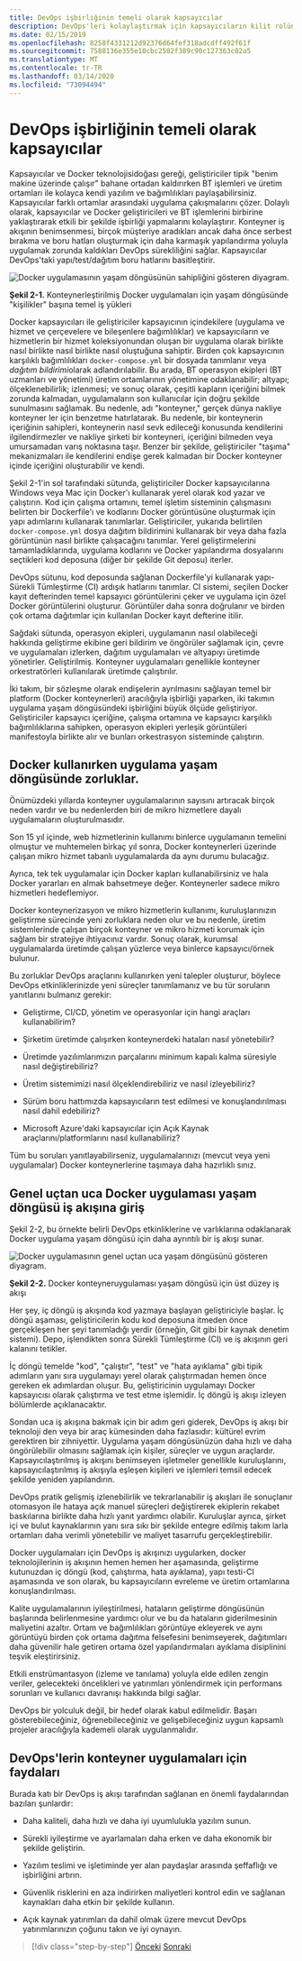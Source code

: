 ```yaml
---
title: DevOps işbirliğinin temeli olarak kapsayıcılar
description: DevOps'leri kolaylaştırmak için kapsayıcıların kilit rolünü anlayın.
ms.date: 02/15/2019
ms.openlocfilehash: 8258f4331212d92376d64fef318adcdff492f61f
ms.sourcegitcommit: 7588136e355e10cbc2582f389c90c127363c02a5
ms.translationtype: MT
ms.contentlocale: tr-TR
ms.lasthandoff: 03/14/2020
ms.locfileid: "73094494"
---
```

# <a name="containers-as-the-foundation-for-devops-collaboration"></a>DevOps işbirliğinin temeli olarak kapsayıcılar

Kapsayıcılar ve Docker teknolojisidoğası gereği, geliştiriciler tipik "benim makine üzerinde çalışır" bahane ortadan kaldırırken BT işlemleri ve üretim ortamları ile kolayca kendi yazılım ve bağımlılıkları paylaşabilirsiniz. Kapsayıcılar farklı ortamlar arasındaki uygulama çakışmalarını çözer. Dolaylı olarak, kapsayıcılar ve Docker geliştiricileri ve BT işlemlerini birbirine yaklaştırarak etkili bir şekilde işbirliği yapmalarını kolaylaştırır. Konteyner iş akışının benimsenmesi, birçok müşteriye aradıkları ancak daha önce serbest bırakma ve boru hatları oluşturmak için daha karmaşık yapılandırma yoluyla uygulamak zorunda kaldıkları DevOps sürekliliğini sağlar. Kapsayıcılar DevOps'taki yapı/test/dağıtım boru hatlarını basitleştirir.

![Docker uygulamasının yaşam döngüsünün sahipliğini gösteren diyagram.](./media/containers-foundation-for-devops-collaboration/persona-workloads-docker-container-lifecycle.png)

**Şekil 2-1.** Konteynerleştirilmiş Docker uygulamaları için yaşam döngüsünde "kişilikler" başına temel iş yükleri

Docker kapsayıcıları ile geliştiriciler kapsayıcının içindekilere (uygulama ve hizmet ve çerçevelere ve bileşenlere bağımlılıklar) ve kapsayıcıların ve hizmetlerin bir hizmet koleksiyonundan oluşan bir uygulama olarak birlikte nasıl birlikte nasıl birlikte nasıl oluştuğuna sahiptir. Birden çok kapsayıcının karşılıklı bağımlılıkları `docker-compose.yml` bir dosyada tanımlanır veya *dağıtım bildirimi*olarak adlandırılabilir. Bu arada, BT operasyon ekipleri (BT uzmanları ve yönetimi) üretim ortamlarının yönetimine odaklanabilir; altyapı; ölçeklenebilirlik; izlenmesi; ve sonuç olarak, çeşitli kapların içeriğini bilmek zorunda kalmadan, uygulamaların son kullanıcılar için doğru şekilde sunulmasını sağlamak. Bu nedenle, adı "konteyner," gerçek dünya nakliye konteyner ler için benzetme hatırlatarak. Bu nedenle, bir konteynerin içeriğinin sahipleri, konteynerin nasıl sevk edileceği konusunda kendilerini ilgilendirmezler ve nakliye şirketi bir konteyneri, içeriğini bilmeden veya umursamadan varış noktasına taşır. Benzer bir şekilde, geliştiriciler "taşıma" mekanizmaları ile kendilerini endişe gerek kalmadan bir Docker konteyner içinde içeriğini oluşturabilir ve kendi.

Şekil 2-1'in sol tarafındaki sütunda, geliştiriciler Docker kapsayıcılarına Windows veya Mac için Docker'ı kullanarak yerel olarak kod yazar ve çalıştırın. Kod için çalışma ortamını, temel işletim sisteminin çalışmasını belirten bir Dockerfile'ı ve kodlarını Docker görüntüsüne oluşturmak için yapı adımlarını kullanarak tanımlarlar. Geliştiriciler, yukarıda belirtilen `docker-compose.yml` dosya dağıtım bildirimini kullanarak bir veya daha fazla görüntünün nasıl birlikte çalışacağını tanımlar. Yerel geliştirmelerini tamamladıklarında, uygulama kodlarını ve Docker yapılandırma dosyalarını seçtikleri kod deposuna (diğer bir şekilde Git deposu) iterler.

DevOps sütunu, kod deposunda sağlanan Dockerfile'yi kullanarak yapı-Sürekli Tümleştirme (CI) ardışık hatlarını tanımlar. CI sistemi, seçilen Docker kayıt defterinden temel kapsayıcı görüntülerini çeker ve uygulama için özel Docker görüntülerini oluşturur. Görüntüler daha sonra doğrulanır ve birden çok ortama dağıtımlar için kullanılan Docker kayıt defterine itilir.

Sağdaki sütunda, operasyon ekipleri, uygulamanın nasıl olabileceği hakkında geliştirme ekibine geri bildirim ve öngörüler sağlamak için, çevre ve uygulamaları izlerken, dağıtım uygulamaları ve altyapıyı üretimde yönetirler. Geliştirilmiş. Konteyner uygulamaları genellikle konteyner orkestratörleri kullanılarak üretimde çalıştırılır.

İki takım, bir sözleşme olarak endişelerin ayrılmasını sağlayan temel bir platform (Docker konteynerleri) aracılığıyla işbirliği yaparken, iki takımın uygulama yaşam döngüsündeki işbirliğini büyük ölçüde geliştiriyor. Geliştiriciler kapsayıcı içeriğine, çalışma ortamına ve kapsayıcı karşılıklı bağımlılıklarına sahipken, operasyon ekipleri yerleşik görüntüleri manifestoyla birlikte alır ve bunları orkestrasyon sisteminde çalıştırın.

## <a name="challenges-in-application-life-cycle-when-using-docker"></a>Docker kullanırken uygulama yaşam döngüsünde zorluklar.

Önümüzdeki yıllarda konteyner uygulamalarının sayısını artıracak birçok neden vardır ve bu nedenlerden biri de mikro hizmetlere dayalı uygulamaların oluşturulmasıdır.

Son 15 yıl içinde, web hizmetlerinin kullanımı binlerce uygulamanın temelini olmuştur ve muhtemelen birkaç yıl sonra, Docker konteynerleri üzerinde çalışan mikro hizmet tabanlı uygulamalarda da aynı durumu bulacağız.

Ayrıca, tek tek uygulamalar için Docker kapları kullanabilirsiniz ve hala Docker yararları en almak bahsetmeye değer. Konteynerler sadece mikro hizmetleri hedeflemiyor.

Docker konteynerizasyon ve mikro hizmetlerin kullanımı, kuruluşlarınızın geliştirme sürecinde yeni zorluklara neden olur ve bu nedenle, üretim sistemlerinde çalışan birçok konteyner ve mikro hizmeti korumak için sağlam bir stratejiye ihtiyacınız vardır. Sonuç olarak, kurumsal uygulamalarda üretimde çalışan yüzlerce veya binlerce kapsayıcı/örnek bulunur.

Bu zorluklar DevOps araçlarını kullanırken yeni talepler oluşturur, böylece DevOps etkinliklerinizde yeni süreçler tanımlamanız ve bu tür soruların yanıtlarını bulmanız gerekir:

- Geliştirme, CI/CD, yönetim ve operasyonlar için hangi araçları kullanabilirim?

- Şirketim üretimde çalışırken konteynerdeki hataları nasıl yönetebilir?

- Üretimde yazılımlarımızın parçalarını minimum kapalı kalma süresiyle nasıl değiştirebiliriz?

- Üretim sistemimizi nasıl ölçeklendirebiliriz ve nasıl izleyebiliriz?

- Sürüm boru hattımızda kapsayıcıların test edilmesi ve konuşlandırılması nasıl dahil edebiliriz?

- Microsoft Azure'daki kapsayıcılar için Açık Kaynak araçlarını/platformlarını nasıl kullanabiliriz?

Tüm bu soruları yanıtlayabilirseniz, uygulamalarınızı (mevcut veya yeni uygulamalar) Docker konteynerlerine taşımaya daha hazırlıklı sınız.

## <a name="introduction-to-a-generic-end-to-end-docker-application-life-cycle-workflow"></a>Genel uçtan uca Docker uygulaması yaşam döngüsü iş akışına giriş

Şekil 2-2, bu örnekte belirli DevOps etkinliklerine ve varlıklarına odaklanarak Docker uygulama yaşam döngüsü için daha ayrıntılı bir iş akışı sunar.

![Docker uygulamasının genel uçtan uca yaşam döngüsünü gösteren diyagram.](./media/containers-foundation-for-devops-collaboration/generic-end-to-enddpcker-app-life-cycle.png)

**Şekil 2-2.** Docker konteyneruygulaması yaşam döngüsü için üst düzey iş akışı

Her şey, iç döngü iş akışında kod yazmaya başlayan geliştiriciyle başlar. İç döngü aşaması, geliştiricilerin kodu kod deposuna itmeden önce gerçekleşen her şeyi tanımladığı yerdir (örneğin, Git gibi bir kaynak denetim sistemi). Depo, işlendikten sonra Sürekli Tümleştirme (CI) ve iş akışının geri kalanını tetikler.

İç döngü temelde "kod", "çalıştır", "test" ve "hata ayıklama" gibi tipik adımların yanı sıra uygulamayı yerel olarak çalıştırmadan hemen önce gereken ek adımlardan oluşur. Bu, geliştiricinin uygulamayı Docker kapsayıcısı olarak çalıştırma ve test etme işlemidir. İç döngü iş akışı izleyen bölümlerde açıklanacaktır.

Sondan uca iş akışına bakmak için bir adım geri giderek, DevOps iş akışı bir teknoloji den veya bir araç kümesinden daha fazlasıdır: kültürel evrim gerektiren bir zihniyettir. Uygulama yaşam döngüsünüzün daha hızlı ve daha öngörülebilir olmasını sağlamak için kişiler, süreçler ve uygun araçlardır. Kapsayıcılaştırılmış iş akışını benimseyen işletmeler genellikle kuruluşlarını, kapsayıcılaştırılmış iş akışıyla eşleşen kişileri ve işlemleri temsil edecek şekilde yeniden yapılandırın.

DevOps pratik gelişmiş izlenebilirlik ve tekrarlanabilir iş akışları ile sonuçlanır otomasyon ile hataya açık manuel süreçleri değiştirerek ekiplerin rekabet baskılarına birlikte daha hızlı yanıt yardımcı olabilir. Kuruluşlar ayrıca, şirket içi ve bulut kaynaklarının yanı sıra sıkı bir şekilde entegre edilmiş takım larla ortamları daha verimli yönetebilir ve maliyet tasarrufu gerçekleştirebilir.

Docker uygulamaları için DevOps iş akışınızı uygularken, docker teknolojilerinin iş akışının hemen hemen her aşamasında, geliştirme kutunuzdan iç döngü (kod, çalıştırma, hata ayıklama), yapı testi-CI aşamasında ve son olarak, bu kapsayıcıların evreleme ve üretim ortamlarına konuşlandırılması.

Kalite uygulamalarının iyileştirilmesi, hataların geliştirme döngüsünün başlarında belirlenmesine yardımcı olur ve bu da hataların giderilmesinin maliyetini azaltır. Ortam ve bağımlılıkları görüntüye ekleyerek ve aynı görüntüyü birden çok ortama dağıtma felsefesini benimseyerek, dağıtımları daha güvenilir hale getiren ortama özel yapılandırmaları ayıklama disiplinini teşvik eleştirirsiniz.

Etkili enstrümantasyon (izleme ve tanılama) yoluyla elde edilen zengin veriler, gelecekteki öncelikleri ve yatırımları yönlendirmek için performans sorunları ve kullanıcı davranışı hakkında bilgi sağlar.

DevOps bir yolculuk değil, bir hedef olarak kabul edilmelidir. Başarı gösterebileceğiniz, öğrenebileceğiniz ve gelişebileceğiniz uygun kapsamlı projeler aracılığıyla kademeli olarak uygulanmalıdır.

## <a name="benefits-of-devops-for-containerized-applications"></a>DevOps'lerin konteyner uygulamaları için faydaları

Burada katı bir DevOps iş akışı tarafından sağlanan en önemli faydalarından bazıları şunlardır:

- Daha kaliteli, daha hızlı ve daha iyi uyumlulukla yazılım sunun.

- Sürekli iyileştirme ve ayarlamaları daha erken ve daha ekonomik bir şekilde geliştirin.

- Yazılım teslimi ve işletiminde yer alan paydaşlar arasında şeffaflığı ve işbirliğini artırın.

- Güvenlik risklerini en aza indirirken maliyetleri kontrol edin ve sağlanan kaynakları daha etkin bir şekilde kullanın.

- Açık kaynak yatırımları da dahil olmak üzere mevcut DevOps yatırımlarınızın çoğunu takın ve iyi oynayın.

>[!div class="step-by-step"]
>[Önceki](index.md)
>[Sonraki](../Microsoft-platform-tools-containerized-apps/index.md)
